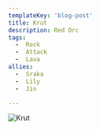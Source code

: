 ```yaml
---
templateKey: 'blog-post'
title: Krut
description: Red Orc
tags:
  -  Rock
  -  Attack
  -  Lava
allies:
  -  Sraka
  -  Lily
  -  Jin

---
```

![Krut](/img/Krut.png)
